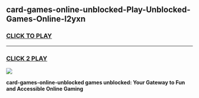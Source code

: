 
## card-games-online-unblocked-Play-Unblocked-Games-Online-l2yxn
<h3>
<a href="https://premium76.site?title=card-games-online-unblocked&ref=25A">CLICK TO PLAY</a></h3>
<hr>

<h3>
<a href="https://premium76.site?title=card-games-online-unblocked&ref=25A">CLICK 2 PLAY</a>
  
</h3>

<a href="https://premium76.site?title=card-games-online-unblocked&ref=25A"><img src="https://clearcache.store/games.png"></a>


**card-games-online-unblocked games unblocked: Your Gateway to Fun and Accessible Online Gaming**
